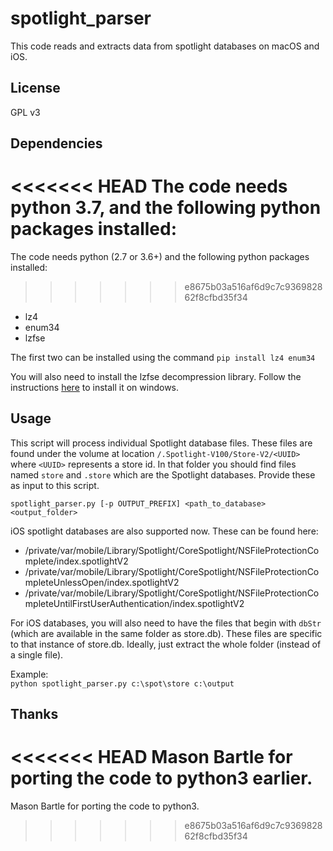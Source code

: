 # spotlight_parser
This code reads and extracts data from spotlight databases on macOS and iOS.  

## License
GPL v3

## Dependencies
<<<<<<< HEAD
The code needs python 3.7, and the following python packages installed:
=======
The code needs python (2.7 or 3.6+) and the following python packages installed:
>>>>>>> e8675b03a516af6d9c7c936982862f8cfbd35f34
* lz4
* enum34
* lzfse

The first two can be installed using the command `pip install lz4 enum34`

You will also need to install the lzfse decompression library. Follow the instructions [here](https://github.com/ydkhatri/mac_apt/tree/master/Libraries_For_Windows) to install it on windows.
## Usage
This script will process individual Spotlight database files. These files are found under the volume at location `/.Spotlight-V100/Store-V2/<UUID>` where `<UUID>` represents a store id. In that folder you should find files named `store` and `.store` which are the Spotlight databases. Provide these as input to this script.

`spotlight_parser.py [-p OUTPUT_PREFIX] <path_to_database>  <output_folder>`

iOS spotlight databases are also supported now. These can be found here:
* /private/var/mobile/Library/Spotlight/CoreSpotlight/NSFileProtectionComplete/index.spotlightV2
* /private/var/mobile/Library/Spotlight/CoreSpotlight/NSFileProtectionCompleteUnlessOpen/index.spotlightV2
* /private/var/mobile/Library/Spotlight/CoreSpotlight/NSFileProtectionCompleteUntilFirstUserAuthentication/index.spotlightV2

For iOS databases, you will also need to have the files that begin with `dbStr` (which are available 
in the same folder as store.db). These files are specific to that instance of store.db. Ideally, just extract the whole folder (instead of a single file). 

Example:  
`python spotlight_parser.py c:\spot\store c:\output`

## Thanks
<<<<<<< HEAD
Mason Bartle for porting the code to python3 earlier.
=======
Mason Bartle for porting the code to python3.
>>>>>>> e8675b03a516af6d9c7c936982862f8cfbd35f34
